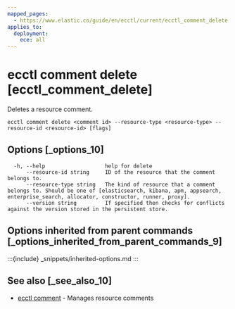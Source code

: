 ```yaml
---
mapped_pages:
  - https://www.elastic.co/guide/en/ecctl/current/ecctl_comment_delete.html
applies_to:
  deployment:
    ece: all
---
```


# ecctl comment delete [ecctl_comment_delete]

Deletes a resource comment.

```
ecctl comment delete <comment id> --resource-type <resource-type> --resource-id <resource-id> [flags]
```


## Options [_options_10]

```
  -h, --help                   help for delete
      --resource-id string     ID of the resource that the comment belongs to.
      --resource-type string   The kind of resource that a comment belongs to. Should be one of [elasticsearch, kibana, apm, appsearch, enterprise_search, allocator, constructor, runner, proxy].
      --version string         If specified then checks for conflicts against the version stored in the persistent store.
```


## Options inherited from parent commands [_options_inherited_from_parent_commands_9]

:::{include} _snippets/inherited-options.md
:::


## See also [_see_also_10]

* [ecctl comment](/reference/ecctl_comment.md)	 - Manages resource comments